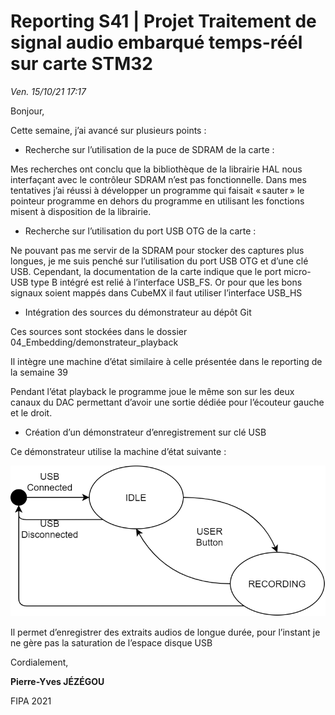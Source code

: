 # Reporting S41 | Projet Traitement de signal audio embarqué temps-réél sur carte STM32

*Ven. 15/10/21 17:17*

Bonjour,  

Cette semaine, j’ai avancé sur plusieurs points :  

 - Recherche sur l’utilisation de la puce de SDRAM de la carte :

Mes recherches ont conclu que la bibliothèque de la librairie HAL nous interfaçant avec le contrôleur SDRAM n’est pas fonctionnelle. Dans mes tentatives j’ai réussi à développer un programme qui faisait « sauter » le pointeur programme en dehors du programme en utilisant les fonctions misent à disposition de la librairie.  

 - Recherche sur l’utilisation du port USB OTG de la carte :

Ne pouvant pas me servir de la SDRAM pour stocker des captures plus longues, je me suis penché sur l’utilisation du port USB OTG et d’une clé USB. Cependant, la documentation de la carte indique que le port micro-USB type B intégré est relié à l’interface USB_FS. Or pour que les bons signaux soient mappés dans CubeMX il faut utiliser l’interface USB_HS  

- Intégration des sources du démonstrateur au dépôt Git

Ces sources sont stockées dans le dossier 04_Embedding/demonstrateur_playback  

Il intègre une machine d’état similaire à celle présentée dans le reporting de la semaine 39  

Pendant l’état playback le programme joue le même son sur les deux canaux du DAC permettant d’avoir une sortie dédiée pour l’écouteur gauche et le droit.  

- Création d’un démonstrateur d’enregistrement sur clé USB

Ce démonstrateur utilise la machine d’état suivante :  

 ![state_machine](pieces_jointes/state_machine_s41.png)

Il permet d’enregistrer des extraits audios de longue durée, pour l’instant je ne gère pas la saturation de l’espace disque USB   

Cordialement,

**Pierre-Yves JÉZÉGOU**

FIPA 2021
